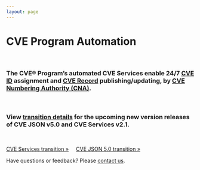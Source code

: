 ```yaml
---
layout: page
---
```


<h1 class="site-title">CVE Program Automation</h1>
<br>
<div class="jumbotron">
  <h3>The CVE® Program’s automated CVE Services enable 24/7 <a href="https://www.cve.org/ResourcesSupport/Glossary?activeTerm=glossaryCVEID">CVE ID</a> assignment and <a href="https://www.cve.org/ResourcesSupport/Glossary?activeTerm=glossaryRecord">CVE Record</a> publishing/updating, by <a href="https://www.cve.org/ProgramOrganization/CNAs">CVE Numbering Authority (CNA)</a>.</h3>
  <br>
  <h3>View <a href="https://cveproject.github.io/automation-transition">transition details</a> for the upcoming new version releases of CVE JSON v5.0 and CVE Services v2.1.</h3>
  <br>
  <p><a class="btn btn-primary btn-lg" role="button" href="https://cveproject.github.io/automation-transition">CVE Services transition »</a> &nbsp; &nbsp;     
  <a class="btn btn-primary btn-lg" role="button" href="https://cveproject.github.io/automation-transition">CVE JSON 5.0 transition »</a></p>
</div>

<p class="lead text-center">Have questions or feedback? Please <a href="https://cveform.mitre.org/">contact us</a>.</p>
